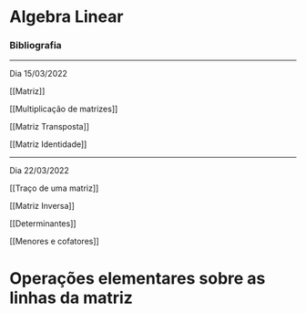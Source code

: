 # Algebra Linear
### Bibliografia

___
Dia 15/03/2022

[[Matriz]]

[[Multiplicação de matrizes]]

[[Matriz Transposta]]

[[Matriz Identidade]]






___

Dia 22/03/2022

[[Traço de uma matriz]]

[[Matriz Inversa]]

[[Determinantes]]

[[Menores e cofatores]]

# Operações elementares sobre as linhas da matriz

